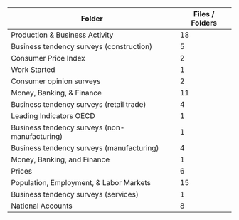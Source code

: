 | Folder                                        |   Files / Folders |
|-----------------------------------------------|-------------------|
| Production & Business Activity                |                18 |
| Business tendency surveys (construction)      |                 5 |
| Consumer Price Index                          |                 2 |
| Work Started                                  |                 1 |
| Consumer opinion surveys                      |                 2 |
| Money, Banking, & Finance                     |                11 |
| Business tendency surveys (retail trade)      |                 4 |
| Leading Indicators OECD                       |                 1 |
| Business tendency surveys (non-manufacturing) |                 1 |
| Business tendency surveys (manufacturing)     |                 4 |
| Money, Banking, and Finance                   |                 1 |
| Prices                                        |                 6 |
| Population, Employment, & Labor Markets       |                15 |
| Business tendency surveys (services)          |                 1 |
| National Accounts                             |                 8 |
